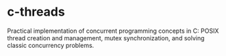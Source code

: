 # c-threads
Practical implementation of concurrent programming concepts in C: POSIX thread creation and management, mutex synchronization, and solving classic concurrency problems.
